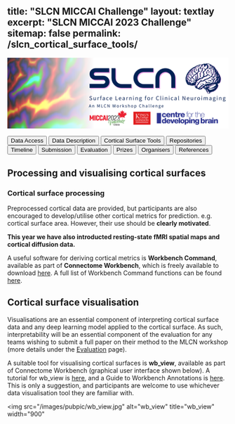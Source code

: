 title: "SLCN MICCAI Challenge"
layout: textlay
excerpt: "SLCN MICCAI 2023 Challenge"
sitemap: false
permalink: /slcn_cortical_surface_tools/
---

<img src="/images/pubpic/SLCN_Banner.png" alt="SLCN Banner" title="SLCN Banner" width="900">

<button  onclick="window.location.href='https://slcn.grand-challenge.org/';">Data Access</button> <button onclick="window.location.href='https://slcn.grand-challenge.org/';">Data Description</button>  <button onclick="window.location.href='https://slcn.grand-challenge.org/';">Cortical Surface Tools</button>  <button onclick="window.location.href='https://slcn.grand-challenge.org/';">Repositories</button>  <button onclick="window.location.href='https://slcn.grand-challenge.org/';">Timeline</button> <button onclick="window.location.href='https://slcn.grand-challenge.org/';">Submission</button> <button onclick="window.location.href='https://slcn.grand-challenge.org/';">Evaluation</button> <button onclick="window.location.href='https://slcn.grand-challenge.org/';">Prizes</button> <button onclick="window.location.href='https://slcn.grand-challenge.org/';">Organisers</button> <button onclick="window.location.href='https://slcn.grand-challenge.org/';">References</button>


## Processing and visualising cortical surfaces
### Cortical surface processing
Preprocessed cortical data are provided, but participants are also encouraged to develop/utilise other cortical metrics for prediction. e.g. cortical surface area. However, their use should be **clearly motivated**.

**This year we have also introducted resting-state fMRI spatial maps and cortical diffusion data.**

A useful software for deriving cortical metrics is **Workbench Command**, available as part of **Connectome Workbench**, which is freely available to download [here](https://www.humanconnectome.org/software/get-connectome-workbench). A full list of Workbench Command functions can be found [here](https://www.humanconnectome.org/software/workbench-command).

## Cortical surface visualisation
Visualisations are an essential component of interpreting cortical surface data and any deep learning model applied to the cortical surface. As such, interpretability will be an essential component of the evaluation for any teams wishing to submit a full paper on their method to the MLCN workshop (more details under the [Evaluation]() page).

A suitable tool for visualising cortical surfaces is **wb_view**, available as part of Connectome Workbench (graphical user interface shown below). A tutorial for wb_view is [here](https://www.humanconnectome.org/storage/app/media/documentation/tutorials/Connectome_WB_Tutorial_v1.5.pdf), and a Guide to Workbench Annotations is [here](https://www.humanconnectome.org/storage/app/media/documentation/tutorials/Guide_to_WB_Annotations_1.5.pdf). This is only a suggestion, and participants are welcome to use whichever data visualisation tool they are familiar with. 

<img src="/images/pubpic/wb_view.jpg" alt="wb_view" title="wb_view" width="900"
